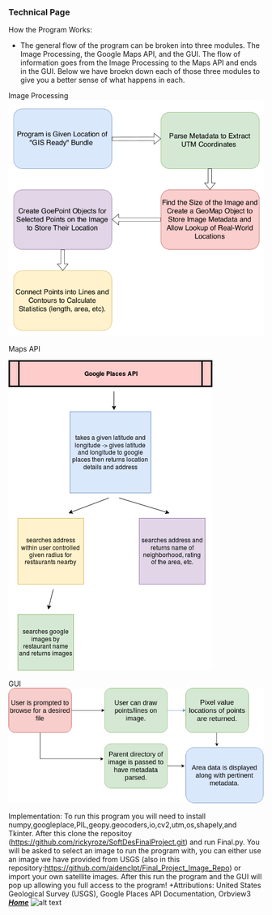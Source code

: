 ### Technical Page
How the Program Works:
+ The general flow of the program can be broken into three modules. The Image Processing, the Google Maps API, and the GUI. The flow of information goes from the Image Processing to the Maps API and ends in the GUI. Below we have broekn down each of those three modules to give you a better sense of what happens in each.

Image Processing
![](./flow_chart.png)

Maps API

![](./flowchart.png)

GUI
![](./Flow__Chart.png)

Implementation: 
To run this program you will need to install numpy,googleplace,PIL,geopy.geocoders,io,cv2,utm,os,shapely,and Tkinter. After this clone the repositoy (https://github.com/rickyroze/SoftDesFinalProject.git) and run Final.py. You will be asked to select an image to run the program with, you can either use an image we have provided from USGS (also in this repository:https://github.com/aidenclpt/Final_Project_Image_Repo) or import your own satellite images. After this run the program and the GUI will pop up allowing you full access to the program! 
+Attributions: United States Geological Survey (USGS), Google Places API Documentation, Orbview3
[***Home***](https://rickyroze.github.io/SoftDesFinalProject/)
![alt text](SoftDesFinalProject/docs/flowchart.png "Flowchart1")

